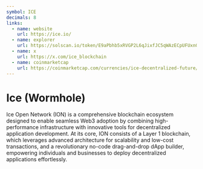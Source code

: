 ```yaml
---
symbol: ICE
decimals: 8
links:
  - name: website
    url: https://ice.io/
  - name: explorer
    url: https://solscan.io/token/E9aPbhb5xRVGP2L6qJixfJC5qWAzECpUFUxnGx3wUiND
  - name: x
    url: https://x.com/ice_blockchain
  - name: coinmarketcap
    url: https://coinmarketcap.com/currencies/ice-decentralized-future/
---
```


# Ice (Wormhole)

Ice Open Network (ION) is a comprehensive blockchain ecosystem designed to enable seamless Web3 adoption by combining high-performance infrastructure with innovative tools for decentralized application development. At its core, ION consists of a Layer 1 blockchain, which leverages advanced architecture for scalability and low-cost transactions, and a revolutionary no-code drag-and-drop dApp builder, empowering individuals and businesses to deploy decentralized applications effortlessly.
